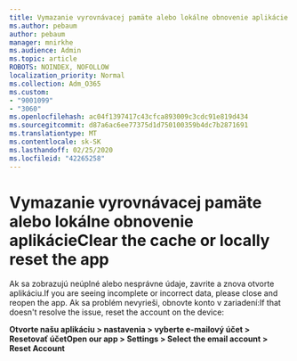 ```yaml
---
title: Vymazanie vyrovnávacej pamäte alebo lokálne obnovenie aplikácie
ms.author: pebaum
author: pebaum
manager: mnirkhe
ms.audience: Admin
ms.topic: article
ROBOTS: NOINDEX, NOFOLLOW
localization_priority: Normal
ms.collection: Adm_O365
ms.custom:
- "9001099"
- "3060"
ms.openlocfilehash: ac04f1397417c43cfca893009c3cdc91e819d434
ms.sourcegitcommit: d87a6ac6ee77375d1d750100359b4dc7b2871691
ms.translationtype: MT
ms.contentlocale: sk-SK
ms.lasthandoff: 02/25/2020
ms.locfileid: "42265258"
---
```

# <a name="clear-the-cache-or-locally-reset-the-app"></a><span data-ttu-id="cb1f2-102">Vymazanie vyrovnávacej pamäte alebo lokálne obnovenie aplikácie</span><span class="sxs-lookup"><span data-stu-id="cb1f2-102">Clear the cache or locally reset the app</span></span>

<span data-ttu-id="cb1f2-103">Ak sa zobrazujú neúplné alebo nesprávne údaje, zavrite a znova otvorte aplikáciu.</span><span class="sxs-lookup"><span data-stu-id="cb1f2-103">If you are seeing incomplete or incorrect data, please close and reopen the app.</span></span>  <span data-ttu-id="cb1f2-104">Ak sa problém nevyrieši, obnovte konto v zariadení:</span><span class="sxs-lookup"><span data-stu-id="cb1f2-104">If that doesn't resolve the issue, reset the account on the device:</span></span> 

<span data-ttu-id="cb1f2-105">**Otvorte našu aplikáciu > nastavenia > vyberte e-mailový účet > Resetovať účet**</span><span class="sxs-lookup"><span data-stu-id="cb1f2-105">**Open our app > Settings > Select the email account > Reset Account**</span></span>